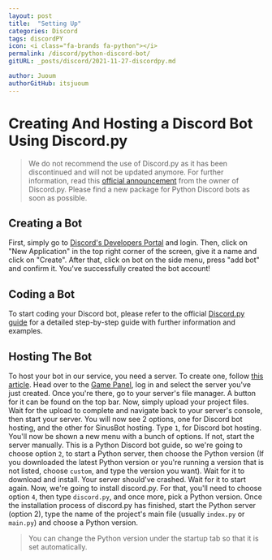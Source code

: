 ```yaml
---
layout: post
title:  "Setting Up"
categories: Discord
tags: discordPY
icon: <i class="fa-brands fa-python"></i>
permalink: /discord/python-discord-bot/
gitURL: _posts/discord/2021-11-27-discordpy.md

author: Juoum
authorGitHub: itsjuoum
---
```


# Creating And Hosting a Discord Bot Using Discord.py

> We do not recommend the use of Discord.py as it has been discontinued and will not be updated anymore. For further information, read this [official announcement](https://gist.github.com/Rapptz/4a2f62751b9600a31a0d3c78100287f1) from the owner of Discord.py.
Please find a new package for Python Discord bots as soon as possible.

## Creating a Bot
First, simply go to [Discord's Developers Portal](https://discord.com/developers/applications) and login. Then, click on "New Application" in the top right corner of the screen, give it a name and click on "Create". After that, click on bot on the side menu, press "add bot" and confirm it.
You've successfully created the bot account!

## Coding a Bot
To start coding your Discord bot, please refer to the official [Discord.py guide](https://discordpy.readthedocs.io) for a detailed step-by-step guide with further information and examples.

## Hosting The Bot
To host your bot in our service, you need a server. To create one, follow [this article](https://help.falixnodes.net/falix/general/getting-started/#creating-a-server). Head over to the [Game Panel](https://panel.falixnodes.net), log in and select the server you've just created. Once you're there, go to your server's file manager. A button for it can be found on the top bar. 
Now, simply upload your project files. Wait for the upload to complete and navigate back to your server's console, then start your server. 
You will now see 2 options, one for Discord bot hosting, and the other for SinusBot hosting. Type `1`, for Discord bot hosting. You'll now be shown a new menu with a bunch of options. If not, start the server manually. 
This is a Python Discord bot guide, so we're going to choose option `2`, to start a Python server, then choose the Python version (If you downloaded the latest Python version or you're running a version that is not listed, choose `custom`, and type the version you want). Wait for it to download and install.
Your server should've crashed. Wait for it to start again. Now, we're going to install discord.py. For that, you'll need to choose option `4`, then type `discord.py`, and once more, pick a Python version. Once the installation process of discord.py has finished, start the Python server (option 2), type the name of the project's main file (usually `index.py` or `main.py`) and choose a Python version.

> You can change the Python version under the startup tab so that it is set automatically.
